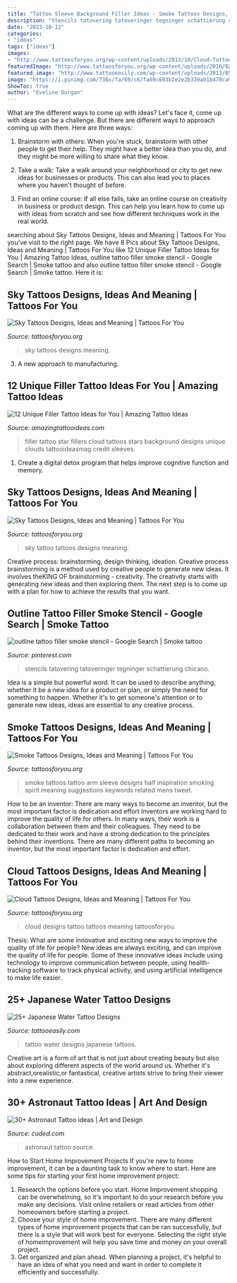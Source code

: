 ```yaml
---
title: "Tattoo Sleeve Background Filler Ideas - Smoke Tattoos Designs, Ideas And Meaning"
description: "Stencils tatovering tatoveringer tegninger schattierung chicano"
date: "2023-10-12"
categories:
- "ideas"
tags: ["ideas"]
images:
- "http://www.tattoosforyou.org/wp-content/uploads/2013/10/Cloud-Tattoo-Designs.jpg"
featuredImage: "http://www.tattoosforyou.org/wp-content/uploads/2016/02/Sky-Tattoos.jpg"
featured_image: "http://www.tattooeasily.com/wp-content/uploads/2013/05/water-tattoo-designs-8.jpg"
image: "https://i.pinimg.com/736x/fa/69/c6/fa69c693b2e2e2b339a81b478ca9c9a0.jpg"
ShowToc: true
author: "Eveline Durgan"
---
```



What are the different ways to come up with ideas?
Let's face it, come up with ideas can be a challenge. But there are different ways to approach coming up with them. Here are three ways: 
1. Brainstorm with others: When you're stuck, brainstorm with other people to get their help. They might have a better idea than you do, and they might be more willing to share what they know.

2. Take a walk: Take a walk around your neighborhood or city to get new ideas for businesses or products. This can also lead you to places where you haven't thought of before.

3. Find an online course: If all else fails, take an online course on creativity in business or product design. This can help you learn how to come up with ideas from scratch and see how different techniques work in the real world.

	

		
searching about Sky Tattoos Designs, Ideas and Meaning | Tattoos For You you've visit to the right page. We have 8 Pics about Sky Tattoos Designs, Ideas and Meaning | Tattoos For You like 12 Unique Filler Tattoo Ideas for You | Amazing Tattoo Ideas, outline tattoo filler smoke stencil - Google Search | Smoke tattoo and also outline tattoo filler smoke stencil - Google Search | Smoke tattoo. Here it is:
		
    
## Sky Tattoos Designs, Ideas And Meaning | Tattoos For You

<img loading=lazy src="http://www.tattoosforyou.org/wp-content/uploads/2016/02/Sky-Tattoos.jpg" onerror="this.onerror=null;this.src='https://tse1.mm.bing.net/th?id=OIP.y1FZQOT12T7xdnY2b66RBgHaLG&amp;pid=15.1';" alt="Sky Tattoos Designs, Ideas and Meaning | Tattoos For You">

_Source: tattoosforyou.org_

>sky tattoos designs meaning. 

	

3. A new approach to manufacturing.

    
## 12 Unique Filler Tattoo Ideas For You | Amazing Tattoo Ideas

<img loading=lazy src="http://www.amazingtattooideas.com/wp-content/uploads/2014/02/Star-filler-tattoo1.jpg" onerror="this.onerror=null;this.src='https://tse4.mm.bing.net/th?id=OIP.trAwz8u8sWPXXGytX5xLMgHaOM&amp;pid=15.1';" alt="12 Unique Filler Tattoo Ideas for You | Amazing Tattoo Ideas">

_Source: amazingtattooideas.com_

>filler tattoo star fillers cloud tattoos stars background designs unique clouds tattooideasmag credit sleeves. 

	

1. Create a digital detox program that helps improve cognitive function and memory.

    
## Sky Tattoos Designs, Ideas And Meaning | Tattoos For You

<img loading=lazy src="http://www.tattoosforyou.org/wp-content/uploads/2016/02/Sky-Tattoo.jpg" onerror="this.onerror=null;this.src='https://tse4.mm.bing.net/th?id=OIP.E_35BNl5AJAKf2g5HcmnBQHaHa&amp;pid=15.1';" alt="Sky Tattoos Designs, Ideas and Meaning | Tattoos For You">

_Source: tattoosforyou.org_

>sky tattoo tattoos designs meaning. 

	

Creative process: brainstorming, design thinking, ideation.
Creative process brainstorming is a method used by creative people to generate new ideas. It involves theKING OF brainstorming - creativity. The creativity starts with generating new ideas and then exploring them. The next step is to come up with a plan for how to achieve the results that you want.

    
## Outline Tattoo Filler Smoke Stencil - Google Search | Smoke Tattoo

<img loading=lazy src="https://i.pinimg.com/736x/fa/69/c6/fa69c693b2e2e2b339a81b478ca9c9a0.jpg" onerror="this.onerror=null;this.src='https://tse1.mm.bing.net/th?id=OIP.vodly--wgTnvqF7F8EXbTwAAAA&amp;pid=15.1';" alt="outline tattoo filler smoke stencil - Google Search | Smoke tattoo">

_Source: pinterest.com_

>stencils tatovering tatoveringer tegninger schattierung chicano. 

	

Idea is a simple but powerful word. It can be used to describe anything, whether it be a new idea for a product or plan, or simply the need for something to happen. Whether it's to get someone's attention or to generate new ideas, ideas are essential to any creative process.

    
## Smoke Tattoos Designs, Ideas And Meaning | Tattoos For You

<img loading=lazy src="https://www.tattoosforyou.org/wp-content/uploads/2016/03/Smoke-Tattoo-Sleeve.jpg" onerror="this.onerror=null;this.src='https://tse3.mm.bing.net/th?id=OIP.1WoBu4OLnbKd7V2KuFTf7wHaIO&amp;pid=15.1';" alt="Smoke Tattoos Designs, Ideas and Meaning | Tattoos For You">

_Source: tattoosforyou.org_

>smoke tattoos tattoo arm sleeve designs half inspiration smoking spirit meaning suggestions keywords related mens tweet. 

	

How to be an inventor: There are many ways to become an inventor, but the most important factor is dedication and effort
Inventors are working hard to improve the quality of life for others. In many ways, their work is a collaboration between them and their colleagues. They need to be dedicated to their work and have a strong dedication to the principles behind their inventions. There are many different paths to becoming an inventor, but the most important factor is dedication and effort.

    
## Cloud Tattoos Designs, Ideas And Meaning | Tattoos For You

<img loading=lazy src="http://www.tattoosforyou.org/wp-content/uploads/2013/10/Cloud-Tattoo-Designs.jpg" onerror="this.onerror=null;this.src='https://tse4.mm.bing.net/th?id=OIP.2jTYpRCAjiDEvueElQQwZAHaJ4&amp;pid=15.1';" alt="Cloud Tattoos Designs, Ideas and Meaning | Tattoos For You">

_Source: tattoosforyou.org_

>cloud designs tattoo tattoos meaning tattoosforyou. 

	

Thesis: What are some innovative and exciting new ways to improve the quality of life for people?
New ideas are always exciting, and can improve the quality of life for people. Some of these innovative ideas include using technology to improve communication between people, using health-tracking software to track physical activity, and using artificial intelligence to make life easier.

    
## 25+ Japanese Water Tattoo Designs

<img loading=lazy src="http://www.tattooeasily.com/wp-content/uploads/2013/05/water-tattoo-designs-8.jpg" onerror="this.onerror=null;this.src='https://tse3.mm.bing.net/th?id=OIP.LzRcygkCVliSvp5PIeJtAQHaLE&amp;pid=15.1';" alt="25+ Japanese Water Tattoo Designs">

_Source: tattooeasily.com_

>tattoo water designs japanese tattoos. 

	

Creative art is a form of art that is not just about creating beauty but also about exploring different aspects of the world around us. Whether it's abstract,orealistic,or fantastical, creative artists strive to bring their viewer into a new experience.

    
## 30+ Astronaut Tattoo Ideas | Art And Design

<img loading=lazy src="http://www.cuded.com/wp-content/uploads/2018/05/astronaut-tattoo-29.jpg" onerror="this.onerror=null;this.src='https://tse2.mm.bing.net/th?id=OIP.JnNZ8UMuov4kxu5czv4xqwHaKj&amp;pid=15.1';" alt="30+ Astronaut Tattoo ideas | Art and Design">

_Source: cuded.com_

>astronaut tattoo source. 

	

How to Start Home Improvement Projects
If you're new to home improvement, it can be a daunting task to know where to start. Here are some tips for starting your first home improvement project: 
1. Research the options before you start. Home Improvement shopping can be overwhelming, so it's important to do your research before you make any decisions. Visit online retailers or read articles from other homeowners before starting a project. 
2. Choose your style of home improvement. There are many different types of home improvement projects that can be ran successfully, but there is a style that will work best for everyone. Selecting the right style of homeimprovement will help you save time and money on your overall project. 
3. Get organized and plan ahead. When planning a project, it's helpful to have an idea of what you need and want in order to complete it efficiently and successfully.

